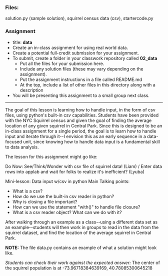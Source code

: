 ### Files:
solution.py (sample solution), squirrel census data (csv), startercode.py

### Assignment
  * title: **data**
  * Create an in-class assignment for using real world data.
  * Create a potential full-credit submission for your assignment.
  * To submit, create a folder in your classwork repository called **02_data**
    - Put all the files for your submission here.
    - Include any solution files (these may vary depending on the assignment).
    - Put the assignment instructions in a file called README.md
    - At the top, include a list of other files in this directory along with a description
  * You will be presenting this assignment to a small group next class.

---
The goal of this lesson is learning how to handle input, in the form of csv files,
using python's built-in csv capabilities. Students have been provided with the NYC Squirrel census
and given the goal of finding the average location of any given squirrel in Central Park.
Since this is designed to be an in-class assignment for a single period,
the goal is to learn how to handle input and iterate through it--I envision this as an
early sequence in a data-focused unit, since knowing how to handle data input is a fundamental skill to data analysis.

The lesson for this assignment might go like:

Do Now: See/Think/Wonder with csv file of squirrel data! (Liam) / Enter data rows into applab and wait for folks to realize it's inefficient? (Lyuba)

Mini-lesson: Data input w/csv in python
Main Talking points:
+ What is a csv?
+ How do we use the built-in csv reader in python?
+ Why is closing a file important?
+ How can we use the statement "with()" to handle file closure?
+ What is a csv reader object? What can we do with it?

After walking through an example as a class--using a different data set as an example--students will then work in groups to
read in the data from the squirrel dataset, and find the location of the average squirrel in Central Park.

**NOTE:** The file data.py contains an example of what a solution might look like.

*Students can check their work against the expected answer:*
The center of the squirrel population is at -73.96718384639169, 40.78085300645218
